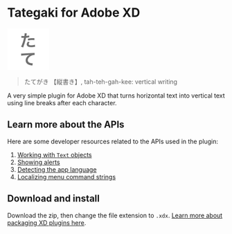 # Tategaki for Adobe XD

![](images/icon@2x.png)

> たてがき 【縦書き】, tah-teh-gah-kee: vertical writing

A very simple plugin for Adobe XD that turns horizontal text into vertical text using line breaks after each character.


## Learn more about the APIs

Here are some developer resources related to the APIs used in the plugin:

1. [Working with `Text` objects](https://adobexdplatform.com/plugin-docs/reference/scenegraph.html#text)
1. [Showing alerts](https://adobexdplatform.com/plugin-docs/tutorials/how-to-show-an-alert/)
1. [Detecting the app language](https://adobexdplatform.com/plugin-docs/reference/application.html#applicationapplanguage--string)
1. [Localizing menu command strings](https://adobexdplatform.com/plugin-docs/reference/structure/manifest.html#localization)

## Download and install

Download the zip, then change the file extension to `.xdx`. [Learn more about packaging XD plugins here](https://adobexdplatform.com/plugin-docs/reference/structure/manifest.html#localization).